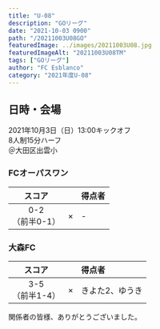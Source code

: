 ```yaml
---
title: "U-08"
description: "GOリーグ"
date: "2021-10-03 0900"
path: "/20211003U08GO"
featuredImage: ../images/20211003U08.jpg
featuredImageAlt: "20211003U08TM"
tags: ["GOリーグ"]
author: "FC Esblanco"
category: "2021年度U-08"
---
```



## 日時・会場

2021年10月3日（日）13:00キックオフ  
8人制15分ハーフ  
＠大田区出雲小

### FCオーパスワン

| スコア |   | 得点者  |
|:------:|:-:|:--------|
| 0-2<BR/>（前半0-1） | × |- |

### 大森FC

| スコア |   | 得点者  |
|:------:|:-:|:--------|
| 3-5<BR/>（前半1-4） | × |きよた2、ゆうき|


関係者の皆様、ありがとうございました。
